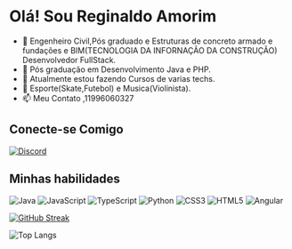 # Olá! Sou Reginaldo Amorim
                     
- 👋  Engenheiro Civil,Pós graduado e Estruturas de concreto armado e fundações e BIM(TECNOLOGIA DA INFORNAÇÃO DA CONSTRUÇÃO) Desenvolvedor FullStack.
- 👀  Pós graduação em Desenvolvimento Java e PHP.
- 🌱 Atualmente estou fazendo Cursos de varias techs.
- 💞️ Esporte(Skate,Futebol) e Musica(Violinista).
- 📫 Meu Contato ,11996060327

## Conecte-se Comigo
[![Discord](https://img.shields.io/badge/Discord-000?style=for-the-badge&logo=discord)](https://www.discord.com/in/Reginaldo#3514/)

## Minhas habilidades

<link rel="stylesheet" href="https://cdn.jsdelivr.net/gh/devicons/devicon@v2.15.1/devicon.min.css">
 
![Java](https://img.shields.io/badge/Java-000?style=for-the-badge&logo=java)
![JavaScript](https://img.shields.io/badge/JavaScript-000?style=for-the-badge&logo=javascript)
![TypeScript](https://img.shields.io/badge/TypeScript-000?style=for-the-badge&logo=typescript)
![Python](https://img.shields.io/badge/Python-000?style=for-the-badge&logo=python)
![CSS3](https://img.shields.io/badge/CSS3-000?style=for-the-badge&logo=css3&logoColor=264CE4)
![HTML5](https://img.shields.io/badge/HTML5-000?style=for-the-badge&logo=html5)
![Angular](https://img.shields.io/badge/Angular-000?style=for-the-badge&logo=angular&logoColor=C3002F)

[![GitHub Streak](https://streak-stats.demolab.com/?user=SEUUSERNAME&theme=bear&background=000&border=30A3DC&dates=FFF)](https://git.io/streak-stats)

![Top Langs](https://github-readme-stats-git-masterrstaa-rickstaa.vercel.app/api/top-langs/?username=Reginaldodevenloper1102&layout=compact&bg_color=000&border_color=30A3DC&title_color=E94D5F&text_color=FFF)








          
          
